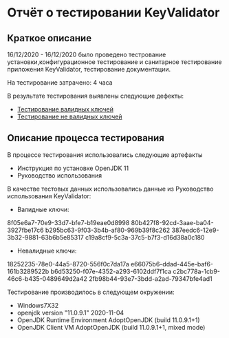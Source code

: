 # Отчёт о тестировании KeyValidator #
## Краткое описание ##
16/12/2020 - 16/12/2020 было проведено тестрование установки,конфигурационное тестирование и санитарное тестирование приложения KeyValidator, тестирование документации.

На тестирование затрачено: 4 часа

В результате тестирования выявлены следующие дефекты:

* [Тестирование валидных ключей](https://github.com/Chikhareva/KeyValidator/issues/1)
* [Тестирование не валидных ключей](https://github.com/Chikhareva/KeyValidator/issues/2)


## Описание процесса тестирования ##
В процессе тестирования использовались следующие артефакты

* Инструкция по установке OpenJDK 11
* Руководство использования


В качестве тестовых данных использовались данные из Руководство использования KeyValidator:

* Валидные ключи:

8f05e6a7-70e9-33d7-bfe7-b19eae0d8998
80b427f8-92cd-3aae-ba04-3927fbe17c6
b295bc63-9f03-3b4b-af80-969b39f8c262
387eedc6-12e9-3b32-9881-63b6b5e85317
c19a8cf9-5c3a-37c5-b7f3-d16d38a0c180

* Невалидные ключи:

18252235-78e0-44a5-8720-556f0c7da17a
e66075b6-ddad-445e-baf6-161b3289522b
b6d53250-f07e-4352-a293-6102ddf7f1ca
c2bc778a-1cb9-46c6-b435-0489649d2a42
2fb98b44-93e7-3bdd-a2ad-79347bfe4ad1

Тестирование производилось в следующем окружении:

* Windows7X32
* openjdk version "11.0.9.1" 2020-11-04
* OpenJDK Runtime Environment AdoptOpenJDK (build 11.0.9.1+1)
* OpenJDK Client VM AdoptOpenJDK (build 11.0.9.1+1, mixed mode)

